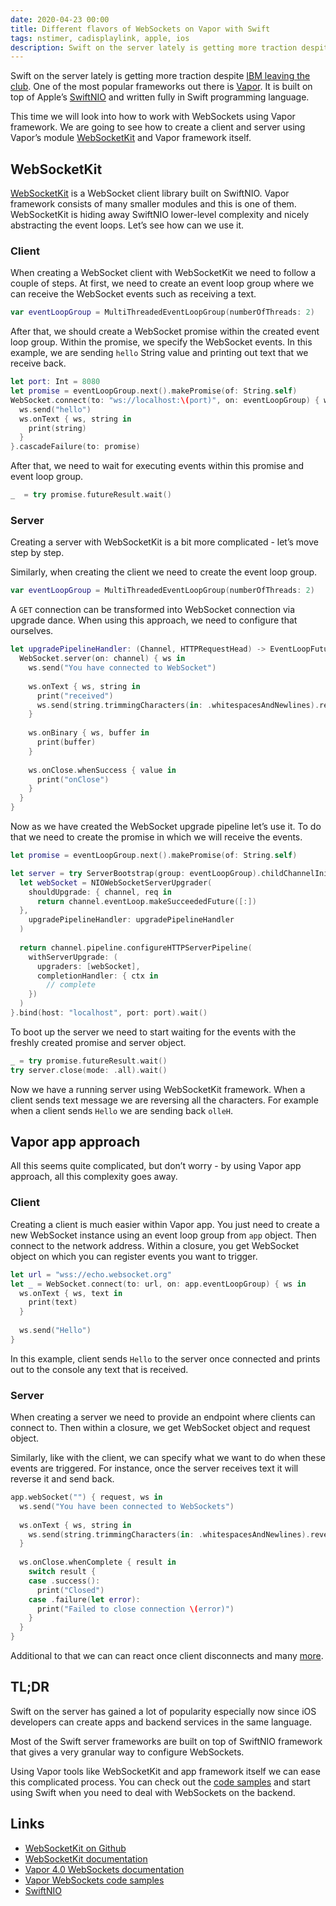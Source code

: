 ```yaml
---
date: 2020-04-23 00:00
title: Different flavors of WebSockets on Vapor with Swift
tags: nstimer, cadisplaylink, apple, ios
description: Swift on the server lately is getting more traction despite IBM leaving the club. One of the most popular frameworks out there is Vapor. It is built on top of Apple’s SwiftNIO and written fully in Swift programming language. This time we will look into how to work with WebSockets using Vapor framework. We are going to see how to create a client and server using Vapor’s module WebSocketKit and Vapor framework itself.
---
```


Swift on the server lately is getting more traction despite [IBM leaving the club](https://forums.swift.org/t/december-12th-2019/31735). One of the most popular frameworks out there is [Vapor](https://vapor.codes/). It is built on top of Apple’s [SwiftNIO](https://github.com/apple/swift-nio) and written fully in Swift programming language.

This time we will look into how to work with WebSockets using Vapor framework. We are going to see how to create a client and server using Vapor’s module [WebSocketKit](https://github.com/vapor/websocket-kit) and Vapor framework itself.

## WebSocketKit

[WebSocketKit](https://github.com/vapor/websocket-kit) is a WebSocket client library built on SwiftNIO. Vapor framework consists of many smaller modules and this is one of them. WebSocketKit is hiding away SwiftNIO lower-level complexity and nicely abstracting the event loops. Let’s see how can we use it.

### Client

When creating a WebSocket client with WebSocketKit we need to follow a couple of steps.
At first, we need to create an event loop group where we can receive the WebSocket events such as receiving a text.

```swift
var eventLoopGroup = MultiThreadedEventLoopGroup(numberOfThreads: 2)
```

After that, we should create a WebSocket promise within the created event loop group. Within the promise, we specify the WebSocket events. In this example, we are sending `hello` String value and printing out text that we receive back.

```swift
let port: Int = 8080
let promise = eventLoopGroup.next().makePromise(of: String.self)
WebSocket.connect(to: "ws://localhost:\(port)", on: eventLoopGroup) { ws in
  ws.send("hello")
  ws.onText { ws, string in
    print(string)
  }
}.cascadeFailure(to: promise)
```

After that, we need to wait for executing events within this promise and event loop group.

```swift
_  = try promise.futureResult.wait()
```

### Server

Creating a server with WebSocketKit is a bit more complicated - let’s move step by step.

Similarly, when creating the client we need to create the event loop group.

```swift
var eventLoopGroup = MultiThreadedEventLoopGroup(numberOfThreads: 2)
```

A `GET` connection can be transformed into WebSocket connection via upgrade dance. When using this approach, we need to configure that ourselves.

```swift
let upgradePipelineHandler: (Channel, HTTPRequestHead) -> EventLoopFuture<Void> = { channel, req in
  WebSocket.server(on: channel) { ws in
    ws.send("You have connected to WebSocket")
    
    ws.onText { ws, string in
      print("received")
      ws.send(string.trimmingCharacters(in: .whitespacesAndNewlines).reversed())
    }
    
    ws.onBinary { ws, buffer in
      print(buffer)
    }
    
    ws.onClose.whenSuccess { value in
      print("onClose")
    }
  }
}
```

Now as we have created the WebSocket upgrade pipeline let’s use it. To do that we need to create the promise in which we will receive the events.

```swift
let promise = eventLoopGroup.next().makePromise(of: String.self)

let server = try ServerBootstrap(group: eventLoopGroup).childChannelInitializer { channel in
  let webSocket = NIOWebSocketServerUpgrader(
    shouldUpgrade: { channel, req in
      return channel.eventLoop.makeSucceededFuture([:])
  },
    upgradePipelineHandler: upgradePipelineHandler
  )
  
  return channel.pipeline.configureHTTPServerPipeline(
    withServerUpgrade: (
      upgraders: [webSocket],
      completionHandler: { ctx in
        // complete
    })
  )
}.bind(host: "localhost", port: port).wait()
```

To boot up the server we need to start waiting for the events with the freshly created promise and server object.

```swift
_ = try promise.futureResult.wait()
try server.close(mode: .all).wait()
```

Now we have a running server using WebSocketKit framework. When a client sends text message we are reversing all the characters. For example when a client sends `Hello` we are sending back `olleH`.

## Vapor app approach

All this seems quite complicated, but don’t worry - by using Vapor app approach, all this complexity goes away.

### Client

Creating a client is much easier within Vapor app. You just need to create a new WebSocket instance using an event loop group from `app` object. Then connect to the network address. Within a closure, you get WebSocket object on which you can register events you want to trigger.

```swift
let url = "wss://echo.websocket.org"
let _ = WebSocket.connect(to: url, on: app.eventLoopGroup) { ws in
  ws.onText { ws, text in
    print(text)
  }
  
  ws.send("Hello")
}
```

In this example, client sends `Hello` to the server once connected and prints out to the console any text that is received.

### Server

When creating a server we need to provide an endpoint where clients can connect to. Then within a closure, we get WebSocket object and request object.

Similarly, like with the client, we can specify what we want to do when these events are triggered. For instance, once the server receives text it will reverse it and send back.

```swift
app.webSocket("") { request, ws in
  ws.send("You have been connected to WebSockets")
  
  ws.onText { ws, string in
    ws.send(string.trimmingCharacters(in: .whitespacesAndNewlines).reversed())
  }
  
  ws.onClose.whenComplete { result in
    switch result {
    case .success():
      print("Closed")
    case .failure(let error):
      print("Failed to close connection \(error)")
    }
  }
}
```

Additional to that we can can react once client disconnects and many [more](http://api.vapor.codes/websocket/latest/WebSocket/Classes/WebSocket.html).

## TL;DR

Swift on the server has gained a lot of popularity especially now since iOS developers can create apps and backend services in the same language.

Most of the Swift server frameworks are built on top of SwiftNIO framework that gives a very granular way to configure WebSockets.

Using Vapor tools like WebSocketKit and app framework itself we can ease this complicated process. You can check out the [code samples](https://github.com/fassko/vapor-websockets) and start using Swift when you need to deal with WebSockets on the backend.

## Links

* [WebSocketKit on Github](https://github.com/vapor/websocket-kit)
* [WebSocketKit documentation](http://api.vapor.codes/websocket/latest/WebSocket/index.html)
* [Vapor 4.0 WebSockets documentation](https://github.com/fassko/vapor-websockets)
* [Vapor WebSockets code samples](http://api.vapor.codes/websocket/latest/WebSocket/index.html)
* [SwiftNIO](https://github.com/apple/swift-nio)
